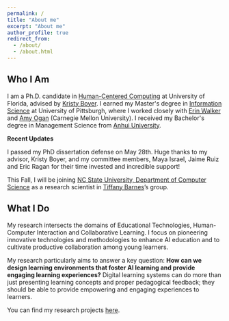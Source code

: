 ```yaml
---
permalink: /
title: "About me" 
excerpt: "About me"
author_profile: true
redirect_from: 
  - /about/
  - /about.html
---
```

<script src="https://www.w3counter.com/tracker.js?id=129746"></script>



Who I Am
-----

I am a Ph.D. candidate in [Human-Centered Computing](https://www.cise.ufl.edu/) at University of Florida, advised by [Kristy Boyer](https://www.cise.ufl.edu/research/learndialogue/person.php?id=keboyer). I earned my Master's degree in [Information Science](https://sci.pitt.edu/) at University of Pittsburgh, where I worked closely with [Erin Walker](https://www.cs.pitt.edu/people/full-time-faculty/erin-walker/) and [Amy Ogan](https://www.amyogan.com/) (Carnegie Mellon University). I received my Bachelor's degree in Management Science from [Anhui University](http://en.ahu.edu.cn/).

**Recent Updates** 

I passed my PhD dissertation defense on May 28th. Huge thanks to my advisor, Kristy Boyer, and my committee members, Maya Israel, Jaime Ruiz and Eric Ragan for their time invested and incredible support!

This Fall, I will be joining [NC State University, Department of Computer Science](https://www.csc.ncsu.edu/index.php) as a research scientist in [Tiffany Barnes](https://www.csc.ncsu.edu/people/tmbarnes)’s group.


What I Do
-----

My research intersects the domains of Educational Technologies, Human-Computer Interaction and Collaborative Learning. I focus on pioneering innovative technologies and methodologies to enhance AI education and to cultivate productive collaboration among young learners. 

My research particularly aims to answer a key question: **How can we design learning environments that foster AI learning and provide engaging learning experiences?** Digital learning systems can do more than just presenting learning concepts and proper pedagogical feedback; they should be able to provide empowering and engaging experiences to learners. 
 
You can find my research projects [here](https://sylvia935.github.io/research/). 

